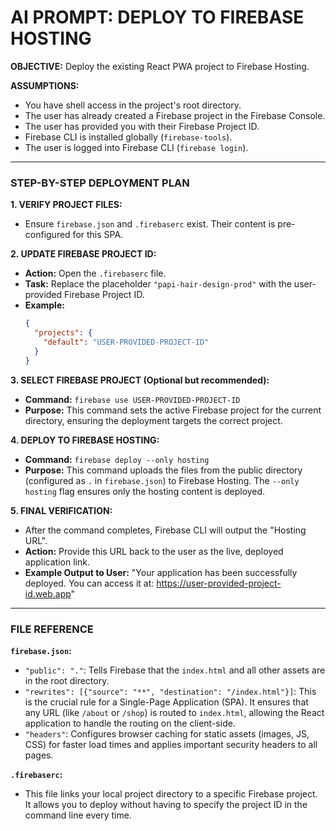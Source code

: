 # AI PROMPT: DEPLOY TO FIREBASE HOSTING

**OBJECTIVE:** Deploy the existing React PWA project to Firebase Hosting.

**ASSUMPTIONS:**
- You have shell access in the project's root directory.
- The user has already created a Firebase project in the Firebase Console.
- The user has provided you with their Firebase Project ID.
- Firebase CLI is installed globally (`firebase-tools`).
- The user is logged into Firebase CLI (`firebase login`).

---

### STEP-BY-STEP DEPLOYMENT PLAN

**1. VERIFY PROJECT FILES:**
   - Ensure `firebase.json` and `.firebaserc` exist. Their content is pre-configured for this SPA.

**2. UPDATE FIREBASE PROJECT ID:**
   - **Action:** Open the `.firebaserc` file.
   - **Task:** Replace the placeholder `"papi-hair-design-prod"` with the user-provided Firebase Project ID.
   - **Example:**
     ```json
     {
       "projects": {
         "default": "USER-PROVIDED-PROJECT-ID"
       }
     }
     ```

**3. SELECT FIREBASE PROJECT (Optional but recommended):**
   - **Command:** `firebase use USER-PROVIDED-PROJECT-ID`
   - **Purpose:** This command sets the active Firebase project for the current directory, ensuring the deployment targets the correct project.

**4. DEPLOY TO FIREBASE HOSTING:**
   - **Command:** `firebase deploy --only hosting`
   - **Purpose:** This command uploads the files from the public directory (configured as `.` in `firebase.json`) to Firebase Hosting. The `--only hosting` flag ensures only the hosting content is deployed.

**5. FINAL VERIFICATION:**
   - After the command completes, Firebase CLI will output the "Hosting URL".
   - **Action:** Provide this URL back to the user as the live, deployed application link.
   - **Example Output to User:** "Your application has been successfully deployed. You can access it at: https://user-provided-project-id.web.app"

---

### FILE REFERENCE

**`firebase.json`:**
- `"public": "."`: Tells Firebase that the `index.html` and all other assets are in the root directory.
- `"rewrites": [{"source": "**", "destination": "/index.html"}]`: This is the crucial rule for a Single-Page Application (SPA). It ensures that any URL (like `/about` or `/shop`) is routed to `index.html`, allowing the React application to handle the routing on the client-side.
- `"headers"`: Configures browser caching for static assets (images, JS, CSS) for faster load times and applies important security headers to all pages.

**`.firebaserc`:**
- This file links your local project directory to a specific Firebase project. It allows you to deploy without having to specify the project ID in the command line every time.
